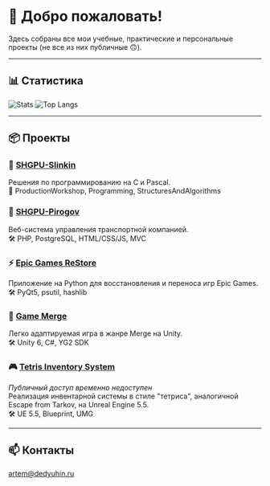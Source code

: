 # 👋 Добро пожаловать!

Здесь собраны все мои учебные, практические и персональные проекты (не все из них публичные 🙃).

---

## 📊 Статистика

![Stats](https://github-readme-stats.vercel.app/api?username=dev-lime&show_icons=true&theme=dark)
![Top Langs](https://github-readme-stats.vercel.app/api/top-langs/?username=dev-lime&layout=donut&theme=dark)

---

## 📦 Проекты

### 🔧 [SHGPU-Slinkin](https://github.com/dev-lime/SHGPU-Slinkin)
Решения по программированию на C и Pascal.<br>
📁 ProductionWorkshop, Programming, StructuresAndAlgorithms

### 🚚 [SHGPU-Pirogov](https://github.com/dev-lime/SHGPU-Pirogov)
Веб-система управления транспортной компанией.<br>
🛠 PHP, PostgreSQL, HTML/CSS/JS, MVC

### ⚡ [Epic Games ReStore](https://github.com/dev-lime/EGReS)
Приложение на Python для восстановления и переноса игр Epic Games.<br>
🛠 PyQt5, psutil, hashlib

### 🧠 [Game Merge](https://github.com/dev-lime/Unity_MergeGame)
Легко адаптируемая игра в жанре Merge на Unity.<br>
🛠 Unity 6, C#, YG2 SDK

### 🎮 [Tetris Inventory System](https://github.com/dev-lime/UE_5.5-TetrisInventorySystem)
*Публичный доступ временно недоступен*<br>
Реализация инвентарной системы в стиле "тетриса", аналогичной Escape from Tarkov, на Unreal Engine 5.5.<br>
🛠 UE 5.5, Blueprint, UMG

---

## 📫 Контакты

artem@dedyuhin.ru
